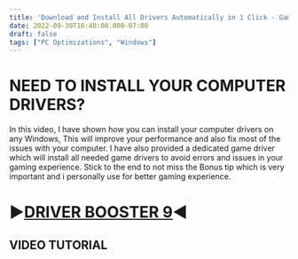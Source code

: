 ```yaml
---
title: 'Download and Install All Drivers Automatically in 1 Click - Gaming/Performance'
date: 2022-09-30T16:40:00.000-07:00
draft: false
tags: ["PC Optimizations", "Windows"]
---
```




NEED TO INSTALL YOUR COMPUTER DRIVERS?
======================================

In this video, I have shown how you can install your computer drivers on any Windows, This will improve your performance and also fix most of the issues with your computer. I have also provided a dedicated game driver which will install all needed game drivers to avoid errors and issues in your gaming experience. Stick to the end to not miss the Bonus tip which is very important and i personally use for better gaming experience.

  

▶[DRIVER BOOSTER 9](https://www.mediafire.com/file/mnflya8p2uhkx6r/GB_DriverBooster.zip/file)◀
==============================================================================================

VIDEO TUTORIAL
--------------